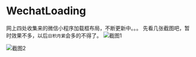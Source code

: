 # WechatLoading
网上四处收集来的微信小程序加载框布局，不断更新中。。。
先看几张截图吧，暂时效果不多，以后`日积月累`会多的不得了。
![截图1](https://github.com/qq273681448/WechatLoading/blob/master/Screenshot/loading1.gif)  

![截图2](https://github.com/qq273681448/WechatLoading/blob/master/Screenshot/loading2.gif)  
